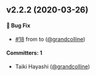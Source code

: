 
## v2.2.2 (2020-03-26)

#### :bug: Bug Fix
* [#18](https://github.com/grandcolline/changelog-test/pull/18) from to ([@grandcolline](https://github.com/grandcolline))

#### Committers: 1
- Taiki Hayashi ([@grandcolline](https://github.com/grandcolline))
